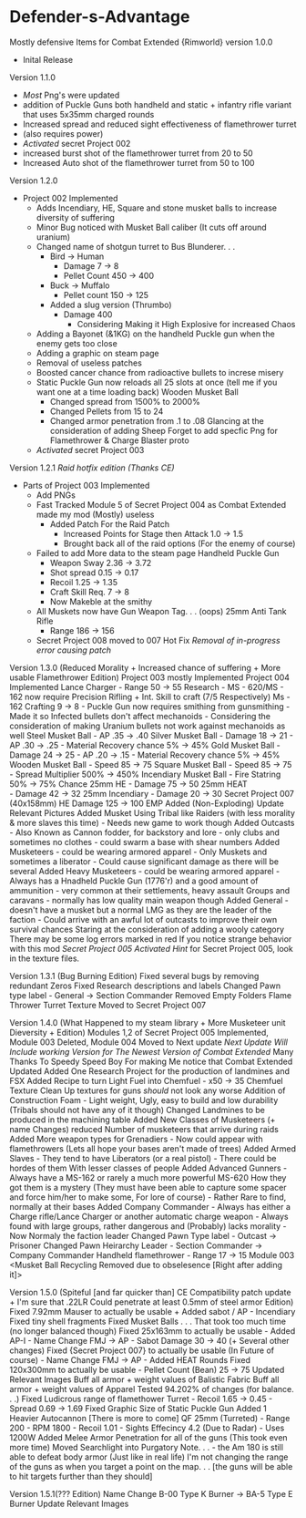 # Defender-s-Advantage
Mostly defensive Items for Combat Extended {Rimworld}
version 1.0.0
- Inital Release

Version 1.1.0
- *Most* Png's were updated 
- addition of Puckle Guns both handheld and static + infantry rifle variant that uses 5x35mm charged rounds
- Increased spread and reduced sight effectiveness of flamethrower turret
- (also requires power)
- *Activated* secret Project 002
- increased burst shot of the flamethrower turret from 20 to 50
- Increased Auto shot of the flamethrower turret from 50 to 100

Version 1.2.0 
- Project 002 Implemented 
	- Adds Incendiary, HE, Square and stone musket balls to increase diversity of suffering
	- Minor Bug noticed with Musket Ball caliber (It cuts off around uranium) 
	- Changed name of shotgun turret to Bus Blunderer. . .
		- Bird -> Human
			- Damage 7 -> 8
			- Pellet Count 450 -> 400
		- Buck -> Muffalo
			- Pellet count 150 -> 125
		- Added a slug version (Thrumbo) 
			- Damage 400
				- Considering Making it High Explosive for increased Chaos
	- Adding a Bayonet (&1KG) on the handheld Puckle gun when the enemy gets too close
	- Adding a graphic on steam page
	- Removal of useless patches
	- Boosted cancer chance from radioactive bullets to increse misery
	- Static Puckle Gun now reloads all 25 slots at once (tell me if you want one at a time loading back)
	Wooden Musket Ball
		- Changed spread from 1500% to 2000%
		- Changed Pellets from 15 to 24
		- Changed armor penetration from .1 to .08
	Glancing at the consideration of adding Sheep
	Forget to add specfic Png for Flamethrower & Charge Blaster proto
	- *Activated* secret Project 003 
	
Version 1.2.1
*Raid hotfix edition (Thanks CE)*
- Parts of Project 003 Implemented
	- Add PNGs
	- Fast Tracked Module 5 of Secret Project 004 as Combat Extended made my mod (Mostly) useless
		- Added Patch For the Raid Patch
			- Increased Points for Stage then Attack 1.0 -> 1.5
			- Brought back all of the raid options (For the enemy of course)
	- Failed to add More data to the steam page 
	Handheld Puckle Gun 
		- Weapon Sway 2.36 -> 3.72
		- Shot spread 0.15 -> 0.17
		- Recoil 1.25 -> 1.35
		- Craft Skill Req. 7 -> 8
		- Now Makeble at the smithy
	- All Muskets now have Gun Weapon Tag. . . (oops)
	25mm Anti Tank Rifle 
		- Range 186 -> 156
	- Secret Project 008 moved to 007
Hot Fix
*Removal of in-progress error causing patch*

Version 1.3.0 (Reduced Morality + Increased chance of suffering + More usable Flamethrower Edition)
Project 003 mostly Implemented
Project 004 Implemented
	Lance Charger
		- Range 50 -> 55
	Research
		- MS - 620/MS - 162 now require Precision Rifling
		+ Int. Skill to craft (7/5 Respectively)
		Ms - 162 Crafting 9 -> 8
		- Puckle Gun now requires smithing from gunsmithing
	- Made it so Infected bullets don't affect mechanoids
	- Considering the consideration of making Uranium bullets not work against mechanoids as well
	Steel Musket Ball
		- AP .35 -> .40
	Silver Musket Ball
		- Damage 18 -> 21
		- AP .30 -> .25
		- Material Recovery chance 5% -> 45%
	Gold Musket Ball
		- Damage 24 -> 25
		- AP .20 -> .15
		- Material Recovery chance 5% -> 45%
	Wooden Musket Ball
		- Speed 85 -> 75
	Square Musket Ball
		- Speed 85 -> 75
		- Spread Multiplier 500% -> 450%
	Incendiary Musket Ball
		- Fire Statring 50% -> 75% Chance
	25mm HE
		- Damage 75 -> 50
	25mm HEAT	
		- Damage 42 -> 32
	25mm Incendiary	
		- Damage 20 -> 30
	Secret Project 007 (40x158mm)
		HE Damage 125 -> 100
		EMP Added (Non-Exploding)
Update Relevant Pictures 
	Added Musket Using Tribal like Raiders (with less morality & more slaves this time)
		- Needs new game to work though
		Added Outcasts 
			- Also Known as Cannon fodder, for backstory and lore
			- only clubs and sometimes no clothes 
			- could swarm a base with shear numbers
		Added Musketeers 
			- could be wearing armored apparel 
			- Only Muskets and sometimes a liberator
			- Could cause significant damage as there will be several
		Added Heavy Musketeers 
			- could be wearing armored apparel
			- Always has a Hnadheld Puckle Gun (1776'r) and a good amount of ammunition
			- very common at their settlements, heavy assault Groups and caravans
			- normally has low quality main weapon though
		Added General
			- doesn't have a musket but a normal LMG as they are the leader of the faction
			- Could arrive with an awful lot of outcasts to improve their own survival chances
	Staring at the consideration of adding a wooly category
	There may be some log errors marked in red
	If you notice strange behavior with this mod
*Secret Project 005 Activated*
	*Hint* for Secret Project 005, look in the texture files.
			
Version 1.3.1 (Bug Burning Edition)	
	Fixed several bugs by removing redundant Zeros
	Fixed Research descriptions and labels
	Changed Pawn type label 
		- General -> Section Commander
	Removed Empty Folders
	Flame Thrower Turret Texture Moved to Secret Project 007
	
Version 1.4.0 (What Happened to my steam library + More Musketeer unit Dieversity + <Module Removed> Edition)
	Modules 1,2 of Secret Project 005 Implemented, Module 003 Deleted, Module 004 Moved to Next update 
	*Next Update Will Include working Version for The Newest Version of Combat Extended*
	Many Thanks To Speedy Speed Boy For making Me notice that Combat Extended Updated
	Added One Research Project for the production of landmines and FSX
	Added Recipe to turn Light Fuel into Chemfuel
		- x50 -> 35 Chemfuel
	Texture Clean Up textures for guns *should* not look any worse
	Addition of Construction Foam
		- Light weight, Ugly, easy to build and low durability
		(Tribals should not have any of it though)
	Changed Landmines to be produced in the machining table
	Added New Classes of Musketeers (+ name Changes)
		reduced Number of musketeers that arrive during raids
		Added More weapon types for Grenadiers
			- Now could appear with flamethrowers (Lets all hope your bases aren't made of trees)
		Added Armed Slaves
			- They tend to have Liberators (or a real pistol)
			- There could be hordes of them With lesser classes of people
		Added Advanced Gunners
			- Always have a MS-162 or rarely a much more powerful MS-620 How they got them is a mystery
			(They must have been able to capture some spacer and force him/her to make some, For lore of course)
			- Rather Rare to find, normally at their bases
		Added Company Commander
			- Always has either a Charge rifle/Lance Charger or another automatic charge weapon 
			- Always found with large groups, rather dangerous and (Probably) lacks morality
			- Now Normaly the faction leader
		Changed Pawn Type label 
			- Outcast -> Prisoner
		Changed Pawn Heirarchy 
			Leader
			- Section Commander -> Company Commander
	Handheld  flamethrower
		- Range 17 -> 15
	Module 003 <Musket Ball Recycling Removed due to obselesence [Right after adding it]> 
	
Version 1.5.0 (Spiteful [and far quicker than] CE Compatibility patch update + 
I'm sure that .22LR Could penetrate at least 0.5mm of steel armor Edition)
	Fixed 7.92mm Mauser to actually be usable + Added sabot / AP - Incendiary 
	Fixed tiny shell fragments
	Fixed Musket Balls . . .  That took too much time (no longer balanced though)
	Fixed 25x163mm to actually be usable
	- Added AP-I
	- Name Change FMJ -> AP
	- Sabot Damage 30 -> 40
	(+ Several other changes)
	Fixed {Secret Project 007} to actually be usable (In Future of course)
	- Name Change FMJ -> AP
	- Added HEAT Rounds 
	Fixed 120x300mm to actually be usable
	- Pellet Count (Bean) 25 -> 75
	Updated Relevant Images
	Buff all armor + weight values of Balistic Fabric
	Buff all armor + weight values of Apparel
	Tested 94.202% of changes (for balance. . .)
	Fixed Ludicrous range of flamethower Turret 
		- Recoil 1.65 -> 0.45
		- Spread 0.69 -> 1.69
	Fixed Graphic Size of Static Puckle Gun
	Added 1 Heavier Autocannon [There is more to come]
	QF 25mm (Turreted)
	- Range 200 
	- RPM 1800
	- Recoil 1.01
	- Sights Effecincy 4.2 (Due to Radar)
	- Uses 1200W
	Added Melee Armor Penetration for all of the guns (This took even more time)
	Moved Searchlight into Purgatory
	Note. . .
	- the Am 180 is still able to defeat body armor (Just like in real life)
	I'm not changing the range of the guns as when you target a point on the map. . .
	[the guns will be able to hit targets further than they should]
	
Version 1.5.1(??? Edition)
	Name Change
	B-00 Type K Burner -> BA-5 Type E Burner
	Update Relevant Images


